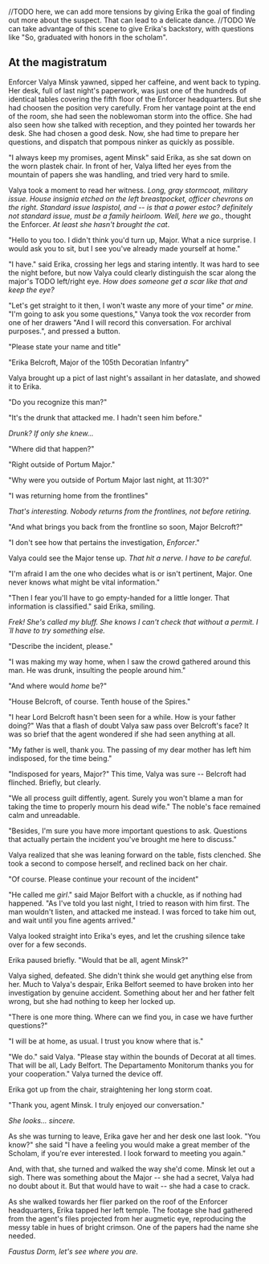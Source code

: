 //TODO here, we can add more tensions by giving Erika the goal of finding out more about the suspect. That can lead to a delicate dance.
//TODO We can take advantage of this scene to give Erika's backstory, with questions like "So, graduated with honors in the scholam".

At the magistratum
------------------

Enforcer Valya Minsk yawned, sipped her caffeine, and went back to typing. Her desk, full of last night's paperwork, was just one of the hundreds of identical tables covering the fifth floor of the Enforcer headquarters. But she had choosen the position very carefully. From her vantage point at the end of the room, she had seen the noblewoman storm into the office. She had also seen how she talked with reception, and they pointed her towards her desk.  She had chosen a good desk. Now, she had time to prepare her questions, and dispatch that pompous ninker as quickly as possible.

"I always keep my promises, agent Minsk" said Erika, as she sat down on the worn plastek chair. In front of her, Valya lifted her eyes from the mountain of papers she was handling, and tried very hard to smile.

Valya took a moment to read her witness. _Long, gray stormcoat, military issue. House insignia etched on the left breastpocket, officer chevrons on the right. Standard issue laspistol, and -- is that a power estoc? definitely not standard issue, must be a family heirloom. Well, here we go._, thought the Enforcer. _At least she hasn't brought the cat_.

"Hello to you too. I didn't think you'd turn up, Major. What a nice surprise. I would ask you to sit, but I see you've already made yourself at home."

"I have." said Erika, crossing her legs and staring intently. It was hard to see the night before, but now Valya could clearly distinguish the scar along the major's TODO left/right eye. _How does someone get a scar like that and keep the eye?_

"Let's get straight to it then, I won't waste any more of your time" _or mine._ "I'm going to ask you some questions," Vanya took the vox recorder from one of her drawers "And I will record this conversation. For archival purposes.", and pressed a button.

"Please state your name and title"

"Erika Belcroft, Major of the 105th Decoratian Infantry"

Valya brought up a pict of last night's assailant in her dataslate, and showed it to Erika.

"Do you recognize this man?"

"It's the drunk that attacked me. I hadn't seen him before."

_Drunk? If only she knew..._

"Where did that happen?"

"Right outside of Portum Major."

"Why were you outside of Portum Major last night, at 11:30?"

"I was returning home from the frontlines"

_That's interesting. Nobody returns from the frontlines, not before retiring._

"And what brings you back from the frontline so soon, Major Belcroft?"

"I don't see how that pertains the investigation, _Enforcer_."

Valya could see the Major tense up. _That hit a nerve. I have to be careful_.

"I'm afraid I am the one who decides what is or isn't pertinent, Major. One never knows what might be vital information."

"Then I fear you'll have to go empty-handed for a little longer. That information is classified." said Erika, smiling.

_Frek! She's called my bluff. She knows I can't check that without a permit. I´ll have to try something else._

"Describe the incident, please."

"I was making my way home, when I saw the crowd gathered around this man. He was drunk, insulting the people around him."

"And where would _home_ be?"

"House Belcroft, of course. Tenth house of the Spires."

"I hear Lord Belcroft hasn't been seen for a while. How is your father doing?" Was that a flash of doubt Valya saw pass over Belcroft's face? It was so brief that the agent wondered if she had seen anything at all.

"My father is well, thank you. The passing of my dear mother has left him indisposed, for the time being."

"Indisposed for years, Major?" This time, Valya was sure -- Belcroft had flinched. Briefly, but clearly.

"We all process guilt diffently, agent. Surely you won't blame a man for taking the time to properly mourn his dead wife." The noble's face remained calm and unreadable.

"Besides, I'm sure you have more important questions to ask. Questions that actually pertain the incident you've brought me here to discuss."

Valya realized that she was leaning forward on the table, fists clenched. She took a second to compose herself, and reclined back on her chair.

"Of course. Please continue your recount of the incident"


"He called me _girl_." said Major Belfort with a chuckle, as if nothing had happened. "As I've told you last night, I tried to reason with him first. The man wouldn't listen, and attacked me instead. I was forced to take him out, and wait until you fine agents arrived."

Valya looked straight into Erika's eyes, and let the crushing silence take over for a few seconds.

Erika paused briefly. "Would that be all, agent Minsk?"

Valya sighed, defeated. She didn't think she would get anything else from her. Much to Valya's despair, Erika Belfort seemed to have broken into her investigation by genuine accident. Something about her and her father felt wrong, but she had nothing to keep her locked up.

"There is one more thing. Where can we find you, in case we have further questions?"

"I will be at home, as usual. I trust you know where that is."

"We do." said Valya. "Please stay within the bounds of Decorat at all times. That will be all, Lady Belfort. The Departamento Monitorum thanks you for your cooperation." Valya turned the device off.

Erika got up from the chair, straightening her long storm coat.

"Thank you, agent Minsk. I truly enjoyed our conversation."

_She looks... sincere._

As she was turning to leave, Erika gave her and her desk one last look. "You know?" she said "I have a feeling you would make a great member of the Scholam, if you're ever interested. I look forward to meeting you again."

And, with that, she turned and walked the way she'd come. Minsk let out a sigh. There was something about the Major -- she had a secret, Valya had no doubt about it. But that would have to wait -- she had a case to crack.

As she walked towards her flier parked on the roof of the Enforcer headquarters, Erika tapped her left temple. The footage she had gathered from the agent's files projected from her augmetic eye, reproducing the messy table in hues of bright crimson. One of the papers had the name she needed.

_Faustus Dorm, let's see where you are._